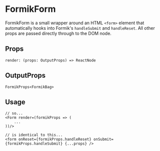 # FormikForm

FormikForm is a small wrapper around an HTML `<form>` element that automatically hooks into Formik's `handleSubmit` and `handleReset`. All other props are passed directly through to the DOM node.

## Props

`render: (props: OutputProps) => ReactNode`

## OutputProps

`FormikProps<FormikBag>`

## Usage

```
// so...
<Form render=(formikProps => (
    ...
))/>

// is identical to this...
<form onReset={formikProps.handleReset} onSubmit={formikProps.handleSubmit} {...props} />
```
